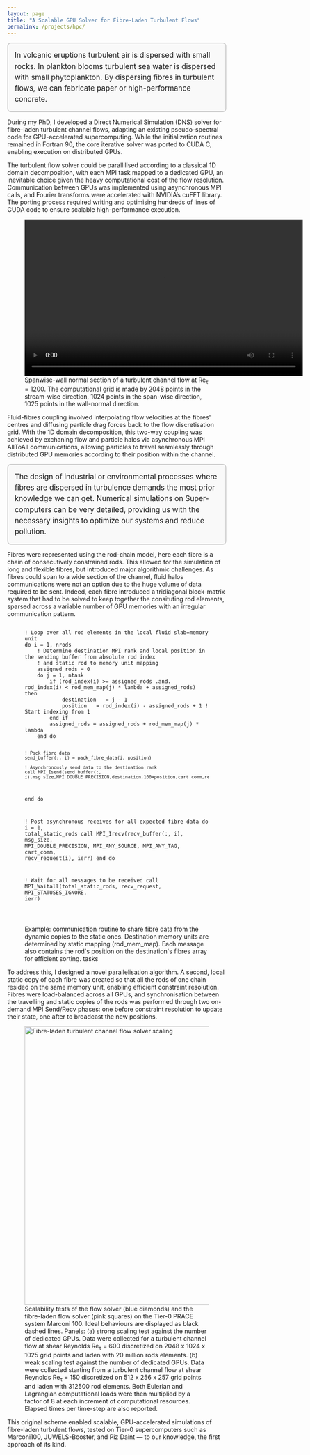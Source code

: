 ```yaml
---
layout: page
title: "A Scalable GPU Solver for Fibre-Laden Turbulent Flows"
permalink: /projects/hpc/
---
```


<div style="border: 2px solid #ccc; padding: 15px; background-color: #f9f9f9; font-size: 1.2em; line-height: 1.5; border-radius: 8px;">
  In volcanic eruptions turbulent air is dispersed with small rocks. 
  In plankton blooms turbulent sea water is dispersed with small phytoplankton.
  By dispersing fibres in turbulent flows, we can fabricate paper or high-performance concrete.
</div>

During my PhD, I developed a Direct Numerical Simulation (DNS) solver for fibre-laden turbulent channel flows, adapting an existing pseudo-spectral code for GPU-accelerated supercomputing. While the initialization routines remained in Fortran 90, the core iterative solver was ported to CUDA C, enabling execution on distributed GPUs. 

The turbulent flow solver could be parallilised according to a classical 1D domain decomposition, with each MPI task mapped to a dedicated GPU, an inevitable choice given the heavy computational cost of the flow resolution.
Communication between GPUs was implemented using asynchronous MPI calls, and Fourier transforms were accelerated with NVIDIA’s cuFFT library. The porting process required writing and optimising hundreds of lines of CUDA code to ensure scalable high-performance execution.

<figure>
  <video width="640" height="360" controls>
    <source src="{{ site.baseurl }}/videos/flow_RE1200.mp4" type="video/mp4">
    Your browser does not support the video tag.
  </video>
  <figcaption>
    Spanwise-wall normal section of a turbulent channel flow at Re<sub>τ</sub> = 1200. The computational grid is made by 2048 points in the stream-wise direction, 1024 points in the span-wise direction, 1025 points in the wall-normal direction.
  </figcaption>
</figure>

Fluid-fibres coupling involved interpolating flow velocities at the fibres' centres and diffusing particle drag forces back to the flow discretisation grid. With the 1D domain decomposition, this two-way coupling was achieved by exchaning flow and particle halos via asynchronous MPI AllToAll communications, allowing particles to travel seamlessly through distributed GPU memories according to their position within the channel.

<div style="border: 2px solid #ccc; padding: 15px; background-color: #f9f9f9; font-size: 1.2em; line-height: 1.5; border-radius: 8px;">
  The design of industrial or environmental processes where fibres are dispersed in turbulence demands the most prior knowledge we can get. Numerical simulations on Super-computers can be very detailed, providing us with the necessary insights to optimize our systems and reduce pollution.
</div>

Fibres were represented using the rod-chain model, here each fibre is a chain of consecutively constrained rods. This allowed for the simulation of long and flexible fibres, but introduced major algorithmic challenges. As fibres could span to a wide section of the channel, fluid halos communications were not an option due to the huge volume of data required to be sent. Indeed, each fibre introduced a tridiagonal block-matrix system that had to be solved to keep together the consituting rod elements, sparsed across a variable number of GPU memories with an irregular communication pattern. 

<figure>
<pre><code class="language-fortran">
! Loop over all rod elements in the local fluid slab=memory unit
do i = 1, nrods
    ! Determine destination MPI rank and local position in the sending buffer from absolute rod index
    ! and static rod to memory unit mapping
    assigned_rods = 0
    do j = 1, ntask
        if (rod_index(i) >= assigned_rods .and. rod_index(i) < rod_mem_map(j) * lambda + assigned_rods) then
            destination   = j - 1
            position   = rod_index(i) - assigned_rods + 1 ! Start indexing from 1
        end if
        assigned_rods = assigned_rods + rod_mem_map(j) * lambda
    end do

    ! Pack fibre data
    send_buffer(:, i) = pack_fibre_data(i, position)

    ! Asynchronously send data to the destination rank
    call MPI_Isend(send_buffer(:, i),msg_size,MPI_DOUBLE_PRECISION,destination,100+position,cart_comm,request(i),ierr)
end do

! Post asynchronous receives for all expected fibre data
do i = 1, total_static_rods
    call MPI_Irecv(recv_buffer(:, i), msg_size, MPI_DOUBLE_PRECISION, MPI_ANY_SOURCE, MPI_ANY_TAG, cart_comm, recv_request(i), ierr)
end do

! Wait for all messages to be received
call MPI_Waitall(total_static_rods, recv_request, MPI_STATUSES_IGNORE, ierr)

</code></pre>
<figcaption>Example: communication routine to share fibre data from the dynamic copies to the static ones. Destination memory units are determined by static mapping (rod_mem_map). Each message also contains the rod's position on the destination's fibres array for efficient sorting.
 tasks</figcaption>
</figure>

To address this, I designed a novel parallelisation algorithm. A second, local static copy of each fibre was created so that all the rods of one chain resided on the same memory unit, enabling efficient constraint resolution. Fibres were load-balanced across all GPUs, and synchronisation between the travelling and static copies of the rods was performed through two on-demand MPI Send/Recv phases: one before constraint resolution to update their state, one after to broadcast the new positions.

<figure>
  <img src="{{ site.baseurl }}/images/scaling.jpg" alt="Fibre-laden turbulent channel flow solver scaling" width="640">
  <figcaption>
    Scalability tests of the flow solver (blue diamonds) and the fibre-laden flow solver (pink squares) on the Tier-0 PRACE system Marconi 100. Ideal behaviours are displayed as black dashed lines. Panels: (a) strong scaling test against the number of dedicated GPUs. Data were collected for a turbulent channel flow at shear Reynolds Re<sub>τ</sub> = 600 discretized on 2048 x 1024 x 1025 grid points and laden with 20 million rods elements. (b) weak scaling test against the number of dedicated GPUs. Data were collected starting from a turbulent channel flow at shear Reynolds Re<sub>τ</sub> = 150 discretized on 512 x 256 x 257 grid points and laden with 312500 rod elements. Both Eulerian and Lagrangian computational loads were then multiplied by a factor of 8 at each increment of computational resources. Elapsed times per time-step are also reported.
  </figcaption>
</figure>

This original scheme enabled scalable, GPU-accelerated simulations of fibre-laden turbulent flows, tested on Tier-0 supercomputers such as Marconi100, JUWELS-Booster, and Piz Daint — to our knowledge, the first approach of its kind. 